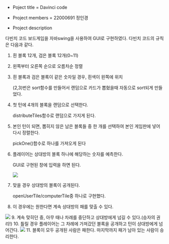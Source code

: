 - Poject title = Davinci code
- Project members = 22000691 정인경

- Project description

다빈치 코드 보드게임을 자바swing을 사용하여 GUI로 구현하였다.
다빈치 코드의 규칙은 다음과 같다.

1. 흰 블록 12개, 검은 블록 12개(0~11)
2. 왼쪽부터 오른쪽 순으로 오름차순 정렬
3. 흰 블록과 검은 블록이 같은 숫자일 경우, 흰색이 왼쪽에 위치

   (2,3)번은 sort함수를 만들어서 랜덤으로 카드가 뽑혔을때 자동으로 sort되게 만들었다.
4. 첫 턴에 4개의 블록을 랜덤으로 선택한다.

   distributeTiles함수로 랜덤으로 가지게 된다.
5. 본인 턴이 되면, 뽑히지 않은 남은 블록들 중 한 개를 선택하여 본인 게임판에 넣어 다시 정렬한다.
  
   pickOne()함수로 하나를 가져오게 된다
6. 플레이어는 상대방의 블록 하나에 해당하는 숫자를 예측한다.

   GUI로 구현된 창에 입력을 하면 된다.

   <img src= 'https://github.com/22000691/22000691_JIG_DS/blob/main/Lab5/result/DS001.png?raw=true'>
7. 맞을 경우 상대방의 블록이 공개된다.

   openUserTile/computerTile중 하나로 구현했다.
8. 이 경우에는 원한다면 계속 상대방의 패를 맞출 수 있다.

<img src= 'https://github.com/22000691/22000691_JIG_DS/blob/main/Lab5/result/DS001.png?raw=true'>
9. 계속 맞히던 중, 아무 때나 차례를 중단하고 상대방에게 넘길 수 있다.(승자의 권리!)
10. 틀릴 경우 플레이어는 그 차례에 가져갔던 블록을 공개하고 턴이 상대방에게 넘어간다.

<img src= 'https://github.com/22000691/22000691_JIG_DS/blob/main/Lab5/result/DS001.png?raw=true'>
11. 블록이 모두 공개된 사람은 패한다. 마지막까지 패가 남아 있는 사람이 승리한다.
